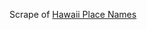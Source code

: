 Scrape of [Hawaii Place Names](https://ulukau.org/cgi-bin/hpn?e=p-0hpn--00-0-0--010---4------0-0l--1en-Zz-1---20-about---00031-001-10escapewin-00&a=d&cl=CL2)
